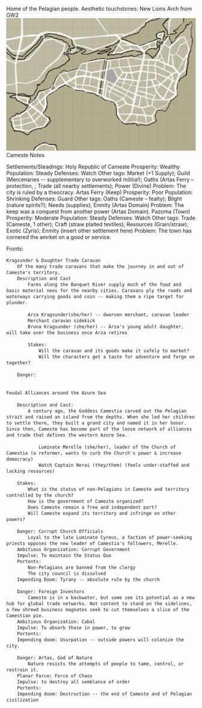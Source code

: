Home of the Pelagian people.
Aesthetic touchstones: New Lions Arch from GW2
![](Gallery/Greater%20Province%20of%20Cameste.png)Cameste Notes

Settlements/Steadings:
	Holy Republic of Cameste
		Prosperity: Wealthy
		Population: Steady
		Defenses: Watch
		Other tags: Market (+1 Supply); Guild (Mercenaries -- supplementary to overworked militia!); Oaths (Artas Ferry – protection, ; Trade (all nearby settlements); Power (Divine)
		Problem: The city is ruled by a theocracy.
	Artas Ferry (Keep)
		Prosperity: Poor
		Population: Shrinking
		Defenses: Guard
		Other tags: Oaths (Cameste – fealty); Blight (nature spirits?); Needs (supplies); Enmity (Artas Domain)
		Problem: The keep was a conquest from another power (Artas Domain).
	Pazoma (Town)
		Prosperity: Moderate
		Population: Steady
		Defenses: Watch
		Other tags: Trade (Cameste, 1 other); Craft (straw plaited textiles); Resources (Grain/straw); Exotic (Zyris); Enmity (insert other settlement here)
		Problem: The town has cornered the amrket on a good or service.
	
Fronts:

	Kragsunder & Daughter Trade Caravan
		Of the many trade caravans that make the journey in and out of Cameste's territory, 
		Description and Cast
			Farms along the Banquet River supply much of the food and basic material nees for the nearby cities. Caravans ply the roads and waterways carrying goods and coin -- making them a ripe target for plunder.
			
			Arza Kragsunder(she/her) -- dwarven merchant, caravan leader
			Merchant caravan sidekick
			Bruna Kragsunder (she/her) -- Arza's young adult daughter, will take over the business once Arza retires
			
			Stakes:
				Will the caravan and its goods make it safely to market?
				Will the characters get a taste for adventure and forge on together?
				
		Danger: 
		

	Feudal Alliances around the Azure Sea
	
		Description and Cast:
			A century ago, the Goddess Camestia carved out the Pelagian strait and raised an island from the depths. When she led her children to settle there, they built a grand city and named it in her honor. Since then, Cameste has become part of the loose network of alliances and trade that defines the western Azure Sea. 
			
				Luminate Merelle (she/her), leader of the Church of Camestia (a reformer, wants to curb the Church's power & increase democracy)
				Watch Captain Nerai (they/them) (feels under-staffed and lacking resources)
	
		Stakes:
			What is the status of non-Pelagians in Cameste and territory controlled by the church?
			How is the government of Cameste organized?
			Does Cameste remain a free and independent port?
			Will Cameste expand its territory and infringe on other powers?
	
		Danger: Corrupt Church Officials
			Loyal to the late Luminate Cyreus, a faction of power-seeking priests opposes the new leader of Camestia's followers, Merelle.
		Ambitious Organization: Corrupt Government
		Impulse: To maintain the Status Quo
		Portents:
			Non-Pelagians are banned from the clergy
			The city council is dissolved
		Impending Doom: Tyrany -- absolute rule by the church
		
		Danger: Foreign Investors
			Cameste is in a backwater, but some see its potential as a new hub for global trade networks. Not content to stand on the sidelines, a few shrewd business magnates seek to cut themselves a slice of the Camestian pie.
		Ambitious Organization: Cabal
		Impulse: To absorb those in power, to grow
		Portents:
		Impending doom: Usurpation -- outside powers will colonize the city.
		
		Danger: Artas, God of Nature
			Nature resists the attempts of people to tame, control, or restrain it. 
		Planar Force: Force of Chaos
		Impulse: to destroy all semblance of order
		Portents:
		Impending doom: Destruction -- the end of Cameste and of Pelagian civilization